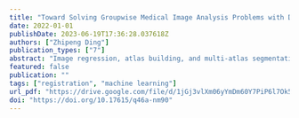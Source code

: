 ```yaml
---
title: "Toward Solving Groupwise Medical Image Analysis Problems with Deep Learning"
date: 2022-01-01
publishDate: 2023-06-19T17:36:28.037618Z
authors: ["Zhipeng Ding"]
publication_types: ["7"]
abstract: "Image regression, atlas building, and multi-atlas segmentation are three groupwise medical image analysis problems extended from image registration. These three problems are challenging because of the difficulty in establishing spatial correspondences and the associated high computational cost. Specifically, most previous methods are computationally costly as they are optimization-based approaches. Hence fast and accurate approaches are highly desirable. This dissertation addresses the following problems concerning the three groupwise medical image analysis problems: (1) fast and reliable geodesic regression for image time series; (2) joint atlas building and diffeomorphic registration learning; (3) efficient and accurate label fusion for multi-atlas segmentation; and (4) spatially localized probability calibration for semantic segmentation networks. Specifically, the contributions in this thesis are as follows: (1) A fast predictive simple geodesic regression approach is proposed to capture the frequently subtle deformation trends of longitudinal image data. (2) A new deep learning model that jointly builds an atlas and learns the diffeomorphic registrations in both the atlas-to-image and the image-to-atlas directions is developed. (3) A novel deep learning label fusion method (VoteNet) that locally identifies sets of trustworthy atlases is presented; and several ways to improve the performance under the VoteNet based multi-atlas segmentation framework are explored. (4) A learning-based local temperature scaling method that predicts a separate temperature scale for each pixel/voxel is designed. The resulting post-processing approach is accuracy preserving and is theoretically guaranteed to be effective."
featured: false
publication: ""
tags: ["registration", "machine learning"]
url_pdf: "https://drive.google.com/file/d/1jGj3vlXm06yYmDm60Y7PiP6l7Ok5s2n3"
doi: "https://doi.org/10.17615/q46a-nm90"
---
```


